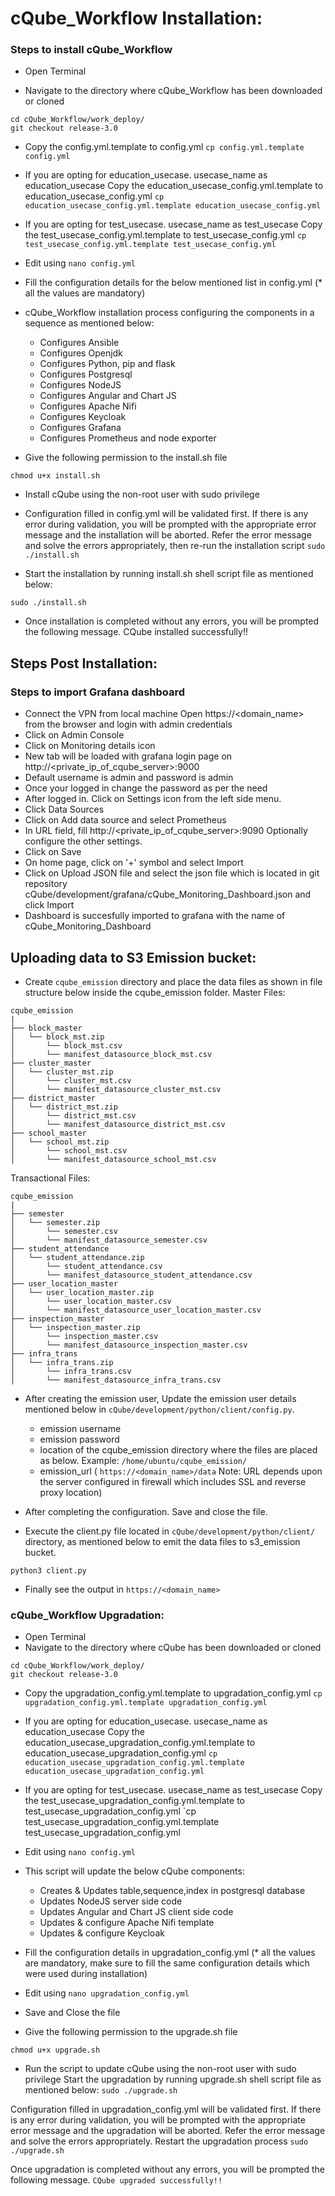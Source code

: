 # cQube_Workflow Installation:

### Steps to install cQube_Workflow

- Open Terminal

- Navigate to the directory where cQube_Workflow has been downloaded or cloned
```
cd cQube_Workflow/work_deploy/
git checkout release-3.0
```

- Copy the config.yml.template to config.yml `cp config.yml.template config.yml`
- If you are opting for education_usecase. usecase_name as education_usecase Copy the education_usecase_config.yml.template to education_usecase_config.yml `cp education_usecase_config.yml.template education_usecase_config.yml`
- If you are opting for test_usecase. usecase_name as test_usecase Copy the test_usecase_config.yml.template to test_usecase_config.yml `cp test_usecase_config.yml.template test_usecase_config.yml`
- Edit using `nano config.yml`

- Fill the configuration details for the below mentioned list in config.yml (* all the values are mandatory)

- cQube_Workflow installation process configuring the components in a sequence as mentioned below:

  - Configures Ansible
  - Configures Openjdk
  - Configures Python, pip and flask
  - Configures Postgresql
  - Configures NodeJS
  - Configures Angular and Chart JS
  - Configures Apache Nifi
  - Configures Keycloak
  - Configures Grafana
  - Configures Prometheus and node exporter


- Give the following permission to the install.sh file

```chmod u+x install.sh```

- Install cQube using the non-root user with sudo privilege

- Configuration filled in config.yml will be validated first. If there is any error during validation, you will be prompted with the appropriate error message and the installation will be aborted. Refer the error message and solve the errors appropriately, then re-run the installation script `sudo ./install.sh`

- Start the installation by running install.sh shell script file as mentioned below:

```sudo ./install.sh```

- Once installation is completed without any errors, you will be prompted the following message. CQube installed successfully!!

## Steps Post Installation:

### Steps to import Grafana dashboard

- Connect the VPN from local machine
Open https://<domain_name> from the browser and login with admin credentials
- Click on Admin Console
- Click on Monitoring details icon
- New tab will be loaded with grafana login page on http://<private_ip_of_cqube_server>:9000
- Default username is admin and password is admin
- Once your logged in change the password as per the need
- After logged in. Click on Settings icon from the left side menu.
- Click Data Sources
- Click on Add data source and select Prometheus
- In URL field, fill http://<private_ip_of_cqube_server>:9090 Optionally configure the other settings.
- Click on Save
- On home page, click on '+' symbol and select Import
- Click on Upload JSON file and select the json file which is located in git repository cQube/development/grafana/cQube_Monitoring_Dashboard.json and click Import
- Dashboard is succesfully imported to grafana with the name of cQube_Monitoring_Dashboard

## Uploading data to S3 Emission bucket:
- Create `cqube_emission` directory and place the data files as shown in file structure below inside the cqube_emission folder.
Master Files:
```
cqube_emission
|
├── block_master
│   └── block_mst.zip
│       └── block_mst.csv
│       └── manifest_datasource_block_mst.csv
├── cluster_master
│   └── cluster_mst.zip
│       └── cluster_mst.csv
│       └── manifest_datasource_cluster_mst.csv
├── district_master
│   └── district_mst.zip
│       └── district_mst.csv
│       └── manifest_datasource_district_mst.csv
├── school_master
│   └── school_mst.zip
│       └── school_mst.csv
│       └── manifest_datasource_school_mst.csv
```

Transactional Files:
```
cqube_emission
|
├── semester
│   └── semester.zip
│       └── semester.csv
│       └── manifest_datasource_semester.csv
├── student_attendance
│   └── student_attendance.zip
│       └── student_attendance.csv
│       └── manifest_datasource_student_attendance.csv
├── user_location_master
│   └── user_location_master.zip
│       └── user_location_master.csv
│       └── manifest_datasource_user_location_master.csv
├── inspection_master
│   └── inspection_master.zip
│       └── inspection_master.csv
│       └── manifest_datasource_inspection_master.csv
├── infra_trans
│   └── infra_trans.zip
│       └── infra_trans.csv
│       └── manifest_datasource_infra_trans.csv
```
    

- After creating the emission user, Update the emission user details mentioned below in `cQube/development/python/client/config.py`.
  - emission username 
  - emission password
  - location of the cqube_emission directory where the files are placed as below. Example: `/home/ubuntu/cqube_emission/`
  - emission_url ( `https://<domain_name>/data` Note: URL depends upon the server configured in firewall which includes SSL and reverse proxy location)

- After completing the configuration. Save and close the file.
- Execute the client.py file located in `cQube/development/python/client/` directory, as mentioned below to emit the data files to s3_emission bucket. 
```
python3 client.py
```
- Finally see the output in ```https://<domain_name>```


### cQube_Workflow Upgradation:

- Open Terminal
- Navigate to the directory where cQube has been downloaded or cloned
```
cd cQube_Workflow/work_deploy/
git checkout release-3.0
```
- Copy the upgradation_config.yml.template to upgradation_config.yml `cp upgradation_config.yml.template upgradation_config.yml`
- If you are opting for education_usecase. usecase_name as education_usecase Copy the education_usecase_upgradation_config.yml.template to education_usecase_upgradation_config.yml `cp education_usecase_upgradation_config.yml.template education_usecase_upgradation_config.yml`
- If you are opting for test_usecase. usecase_name as test_usecase Copy the test_usecase_upgradation_config.yml.template to test_usecase_upgradation_config.yml `cp test_usecase_upgradation_config.yml.template test_usecase_upgradation_config.yml
- Edit using `nano config.yml`

- This script will update the below cQube components:

  - Creates & Updates table,sequence,index in postgresql database
  - Updates NodeJS server side code
  - Updates Angular and Chart JS client side code
  - Updates & configure Apache Nifi template
  - Updates & configure Keycloak
- Fill the configuration details in upgradation_config.yml (* all the values are mandatory, make sure to fill the same configuration details which were used during installation)

- Edit using `nano upgradation_config.yml`

- Save and Close the file

- Give the following permission to the upgrade.sh file

`chmod u+x upgrade.sh`
- Run the script to update cQube using the non-root user with sudo privilege
Start the upgradation by running upgrade.sh shell script file as mentioned below:
`sudo ./upgrade.sh`

Configuration filled in upgradation_config.yml will be validated first. If there is any error during validation, you will be prompted with the appropriate error message and the upgradation will be aborted. Refer the error message and solve the errors appropriately. Restart the upgradation process `sudo ./upgrade.sh`

Once upgradation is completed without any errors, you will be prompted the following message. 
```CQube upgraded successfully!!```

